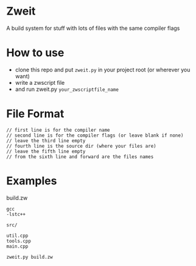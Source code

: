 # Zweit
A build system for stuff with lots of files with the same compiler flags

# How to use

 - clone this repo and put `zweit.py` in your project root (or wherever you want)
 - write a zwscript file
 - and run zweit.py `your_zwscriptfile_name`

# File Format

```
// first line is for the compiler name
// second line is for the compiler flags (or leave blank if none)
// leave the third line empty
// fourth line is the source dir (where your files are)
// leave the fifth line empty
// from the sixth line and forward are the files names

```

# Examples

build.zw
```
gcc
-lstc++

src/

util.cpp
tools.cpp
main.cpp
```
```
zweit.py build.zw
```
